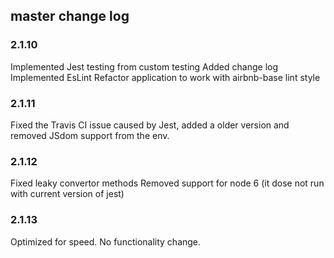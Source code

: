 ## master change log

### 2.1.10
Implemented Jest testing from custom testing
Added change log
Implemented EsLint
Refactor application to work with airbnb-base lint style

### 2.1.11
Fixed the Travis CI issue caused by Jest, added a older version and removed JSdom support from the env.

### 2.1.12
Fixed leaky convertor methods
Removed support for node 6 (it dose not run with current version of jest)

### 2.1.13
Optimized for speed. No functionality change.